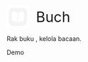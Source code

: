 <div>
  <div style="display:flex; align-items:center;height:50px;gap:1rem;">
    <img src="./assets/icon/book-square.svg" style="height:50px;width:50px;" />
    <span style="font-size:2rem;">Buch</span>
  </div>
  <p style="margin-top:1rem;">Rak buku , kelola bacaan.</p>
  <a>Demo</a>
</div>
